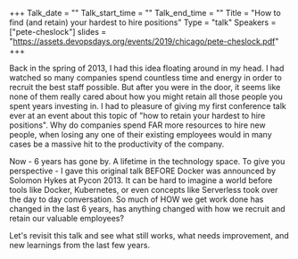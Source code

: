 +++
Talk_date = ""
Talk_start_time = ""
Talk_end_time = ""
Title = "How to find (and retain) your hardest to hire positions"
Type = "talk"
Speakers = ["pete-cheslock"]
slides = "https://assets.devopsdays.org/events/2019/chicago/pete-cheslock.pdf"
+++

Back in the spring of 2013, I had this idea floating around in my head.  I had watched so many companies spend countless time and energy in order to recruit the best staff possible.  But after you were in the door, it seems like none of them really cared about how you might retain all those people you spent years investing in.  I had to pleasure of giving my first conference talk ever at an event about this topic of "how to retain your hardest to hire positions".  Why do companies spend FAR more resources to hire new people, when losing any one of their existing employees would in many cases be a massive hit to the productivity of the company.  

Now - 6 years has gone by.  A lifetime in the technology space.  To give you perspective - I gave this original talk BEFORE Docker was announced by Solomon Hykes at Pycon 2013.  It can be hard to imagine a world before tools like Docker, Kubernetes, or even concepts like Serverless took over the day to day conversation.  So much of HOW we get work done has changed in the last 6 years, has anything changed with how we recruit and retain our valuable employees?

Let's revisit this talk and see what still works, what needs improvement, and new learnings from the last few years.
